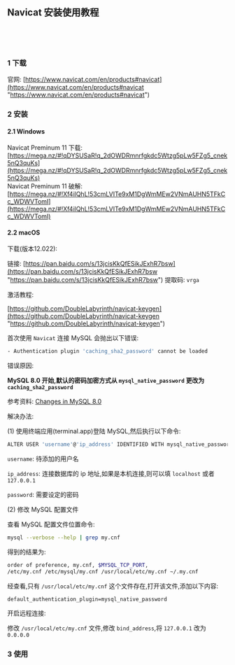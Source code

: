 ## Navicat 安装使用教程  

​    

​    

### 1 下载  

官网: [https://www.navicat.com/en/products#navicat](https://www.navicat.com/en/products#navicat "https://www.navicat.com/en/products#navicat")  



### 2 安装  

#### 2.1 Windows  

Navicat Preminum 11 下载: [https://mega.nz/#!qDYSUSaR!q_2dOWDRmnrfgkdc5Wtzg5pLw5FZg5_cnek5nQ3quKs](https://mega.nz/#!qDYSUSaR!q_2dOWDRmnrfgkdc5Wtzg5pLw5FZg5_cnek5nQ3quKs)  
Navicat Preminum 11 破解: [https://mega.nz/#!Xf4ilQhL!53cmLVITe9xM1DgWmMEw2VNmAUHN5TFkCc_WDWVTomI](https://mega.nz/#!Xf4ilQhL!53cmLVITe9xM1DgWmMEw2VNmAUHN5TFkCc_WDWVTomI)  

#### 2.2 macOS  

下载(版本12.022):   

链接: [https://pan.baidu.com/s/13jcisKkQfESikJExhR7bsw](https://pan.baidu.com/s/13jcisKkQfESikJExhR7bsw "https://pan.baidu.com/s/13jcisKkQfESikJExhR7bsw") 提取码: `vrga`  

激活教程:  

[https://github.com/DoubleLabyrinth/navicat-keygen](https://github.com/DoubleLabyrinth/navicat-keygen "https://github.com/DoubleLabyrinth/navicat-keygen")  

首次使用 `Navicat` 连接 MySQL 会抛出以下错误:  

```bash
- Authentication plugin 'caching_sha2_password' cannot be loaded
```

错误原因:  

**MySQL 8.0 开始,默认的密码加密方式从 `mysql_native_password` 更改为 `caching_sha2_password`**  

参考资料: [Changes in MySQL 8.0](https://dev.mysql.com/doc/refman/8.0/en/upgrading-from-previous-series.html#upgrade-caching-sha2-password "https://dev.mysql.com/doc/refman/8.0/en/upgrading-from-previous-series.html#upgrade-caching-sha2-password")  

解决办法:  

(1) 使用终端应用(terminal.app)登陆 MySQL,然后执行以下命令:  

```bash
ALTER USER 'username'@'ip_address' IDENTIFIED WITH mysql_native_password BY 'password';
```

`username`: 待添加的用户名  

`ip_address`: 连接数据库的 ip 地址,如果是本机连接,则可以填 `localhost` 或者 `127.0.0.1`   

`password`:  需要设定的密码  

(2) 修改 MySQL 配置文件  

查看 MySQL 配置文件位置命令:  

```bash
mysql --verbose --help | grep my.cnf
```

得到的结果为:  

```bash
order of preference, my.cnf, $MYSQL_TCP_PORT,
/etc/my.cnf /etc/mysql/my.cnf /usr/local/etc/my.cnf ~/.my.cnf 
```

经查看,只有 `/usr/local/etc/my.cnf` 这个文件存在,打开该文件,添加以下内容:  

```properties
default_authentication_plugin=mysql_native_password
```

开启远程连接:  

修改 `/usr/local/etc/my.cnf` 文件,修改 `bind_address`,将 `127.0.0.1` 改为 `0.0.0.0`      

### 3 使用  




